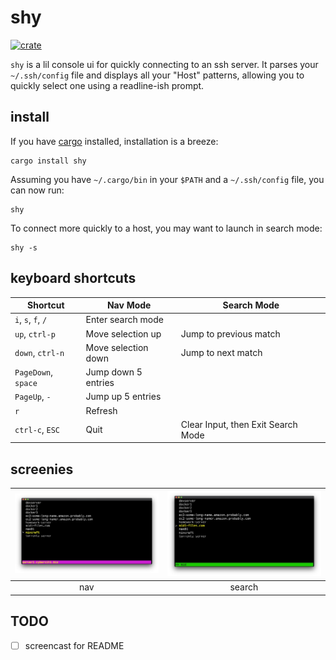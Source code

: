 # shy

[![crate](https://img.shields.io/crates/v/shy)](https://crates.io/crates/shy)

`shy` is a lil console ui for quickly connecting to an ssh server. It
parses your `~/.ssh/config` file and displays all your "Host" patterns,
allowing you to quickly select one using a readline-ish prompt.

## install

If you have [cargo] installed, installation is a breeze:

    cargo install shy

Assuming you have `~/.cargo/bin` in your `$PATH` and a `~/.ssh/config`
file, you can now run:

    shy

To connect more quickly to a host, you may want to launch in search
mode:

    shy -s

## keyboard shortcuts

| **Shortcut**        | **Nav Mode**        | **Search Mode**                    |
| ------------------- | ------------------- | ---------------------------------- |
| `i`, `s`, `f`, `/`  | Enter search mode   |                                    |
| `up`, `ctrl-p`      | Move selection up   | Jump to previous match             |
| `down`, `ctrl-n`    | Move selection down | Jump to next match                 |
| `PageDown`, `space` | Jump down 5 entries |                                    |
| `PageUp`, `-`       | Jump up 5 entries   |                                    |
| `r`                 | Refresh             |                                    |
| `ctrl-c`, `ESC`     | Quit                | Clear Input, then Exit Search Mode |

## screenies

| ![Screenshot](./img/screen1.jpeg) | ![Screenshot](./img/screen2.jpeg) |
| :-------------------------------: | :-------------------------------: |
|                nav                |              search               |

## TODO

- [ ] screencast for README

[cargo]: https://rustup.rs/
